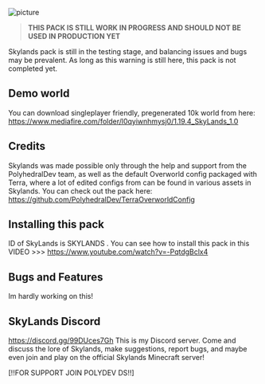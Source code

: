 ![picture](https://github.com/Gray-Falcon/picture/blob/main/Skylands.png?raw=true)

> **THIS PACK IS STILL WORK IN PROGRESS AND SHOULD NOT BE USED IN PRODUCTION YET**

Skylands pack is still in the testing stage, and balancing issues and bugs may be prevalent. As long as this warning is still here, this pack is not completed yet.

## Demo world
You can download singleplayer friendly, pregenerated 10k world from here: https://www.mediafire.com/folder/l0qyiwnhmysj0/1.19.4_SkyLands_1.0


## Credits
Skylands was made possible only through the help and support from the PolyhedralDev team, as well as the default Overworld config packaged with Terra, where a lot of edited configs from can be found in various assets in Skylands. You can check out the pack here: https://github.com/PolyhedralDev/TerraOverworldConfig

## Installing this pack
ID of SkyLands is SKYLANDS . You can see how to install this pack in this VIDEO >>> https://www.youtube.com/watch?v=-PqtdgBclx4

## Bugs and Features
Im hardly working on this!

## SkyLands Discord
https://discord.gg/99DUces7Gh
This is my Discord server. Come and discuss the lore of Skylands, make suggestions, report bugs, and maybe even join and play on the official Skylands Minecraft server!

[!!FOR SUPPORT JOIN POLYDEV DS!!]
